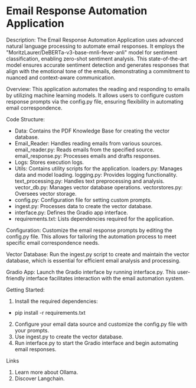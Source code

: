 # Email Response Automation Application
Description:
The Email Response Automation Application uses advanced natural language processing to automate email responses. It employs the "MoritzLaurer/DeBERTa-v3-base-mnli-fever-anli" model for sentiment classification, enabling zero-shot sentiment analysis. 
This state-of-the-art model ensures accurate sentiment detection and generates responses that align with the emotional tone of the emails, demonstrating a commitment to nuanced and context-aware communication.

Overview:
This application automates the reading and responding to emails by utilizing machine learning models. It allows users to configure custom response prompts via the config.py file, ensuring flexibility in automating email correspondence.


Code Structure:

* Data: Contains the PDF Knowledge Base for creating the vector database.
* Email_Reader: Handles reading emails from various sources.
   email_reader.py: Reads emails from the specified source.
   email_response.py: Processes emails and drafts responses.
* Logs: Stores execution logs.
* Utils: Contains utility scripts for the application.
  loaders.py: Manages data and model loading.
  logging.py: Provides logging functionality.
  text_processing.py: Handles text preprocessing and analysis.
  vector_db.py: Manages vector database operations.
  vectorstores.py: Oversees vector storage.
* config.py: Configuration file for setting custom prompts.
* ingest.py: Processes data to create the vector database.
* interface.py: Defines the Gradio app interface.
* requirements.txt: Lists dependencies required for the application.
  
Configuration:
Customize the email response prompts by editing the config.py file. This allows for tailoring the automation process to meet specific email correspondence needs.

Vector Database:
Run the ingest.py script to create and maintain the vector database, which is essential for efficient email analysis and processing.

Gradio App:
Launch the Gradio interface by running interface.py. This user-friendly interface facilitates interaction with the email automation system.

Getting Started:

1) Install the required dependencies:
- pip install -r requirements.txt

2) Configure your email data source and customize the config.py file with your prompts.
3) Use ingest.py to create the vector database.
4) Run interface.py to start the Gradio interface and begin automating email responses.
   
Links
1) Learn more about Ollama.
2) Discover Langchain.
